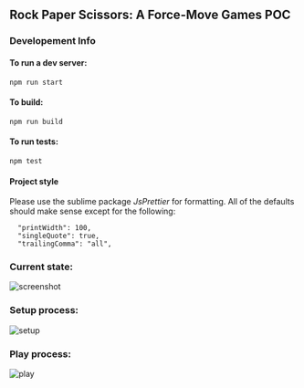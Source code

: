 ## Rock Paper Scissors: A Force-Move Games POC

### Developement Info

#### To run a dev server:

`npm run start`

#### To build:

`npm run build`

#### To run tests:

`npm test`

#### Project style

Please use the sublime package _JsPrettier_ for formatting. All of the defaults should make sense except for the following:

```
  "printWidth": 100,
  "singleQuote": true,
  "trailingComma": "all",
```

### Current state:

![screenshot](https://user-images.githubusercontent.com/12832034/40526428-44e37118-5f9b-11e8-8e63-c5fbaf9cae59.png 'screenshot')


### Setup process:

![setup](https://user-images.githubusercontent.com/12978850/41207670-7db31ee0-6cce-11e8-8dcb-dc1b5e87d9cd.jpg)

### Play process:

![play](https://user-images.githubusercontent.com/12978850/41207663-68b9591e-6cce-11e8-903f-40bccc3d50ee.jpg)


